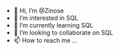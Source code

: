 - 👋 Hi, I’m @Zinose
- 👀 I’m interested in SQL
- 🌱 I’m currently learning SQL
- 💞️ I’m looking to collaborate on SQL
- 📫 How to reach me ...

<!---
Zinose/Zinose is a ✨ special ✨ repository because its `README.md` (this file) appears on your GitHub profile.
You can click the Preview link to take a look at your changes.
--->
